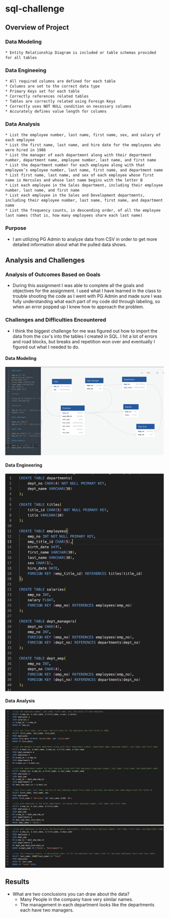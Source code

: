 # sql-challenge

## Overview of Project

### Data Modeling 
   
    * Entity Relationship Diagram is included or table schemas provided for all tables

### Data Engineeing
    
    * All required columns are defined for each table 
    * Columns are set to the correct data type 
    * Primary Keys set for each table 
    * Correctly references related tables 
    * Tables are correctly related using Foreign Keys 
    * Correctly uses NOT NULL condition on necessary columns 
    * Accurately defines value length for columns 

### Data Analysis
   
    * List the employee number, last name, first name, sex, and salary of each employee 
    * List the first name, last name, and hire date for the employees who were hired in 1986 
    * List the manager of each department along with their department number, department name, employee number, last name, and first name 
    * List the department number for each employee along with that employee’s employee number, last name, first name, and department name
    * List first name, last name, and sex of each employee whose first name is Hercules and whose last name begins with the letter B
    * List each employee in the Sales department, including their employee number, last name, and first name
    * List each employee in the Sales and Development departments, including their employee number, last name, first name, and department name
    * List the frequency counts, in descending order, of all the employee last names (that is, how many employees share each last name)

### Purpose

* I am utilizing PG Admin to analyze data from CSV in order to get more detailed information about what the pulled data shows.

## Analysis and Challenges

### Analysis of Outcomes Based on Goals

* During this assignment I was able to complete all the goals and objectives for the assignment. I used what I have learned in the class to trouble shooting the code as I went with PG Admin and made sure I was fully understanding what each part of my code did through labeling, so when an error popped up I knew how to approach the problem.

### Challenges and Difficulties Encountered

* I think the biggest challenge for me was figured out how to import the data from the csv's into the tables I created in SQL. I hit a lot of errors and road blocks, but breaks and repetition won over and eventually I figured out what I needed to do.

#### Data Modeling
![Data_modeling](EmployeeSQL/Data_modeling.png)

#### Data Engineering
![Data_engineering](EmployeeSQL/Tables.png)

#### Data Analysis
![Data_analysis](EmployeeSQL/Query1.png)
![Data_analysis](EmployeeSQL/Query2.png)

## Results

* What are two conclusions you can draw about the data?
    * Many People in the company have very similar names.
    * The management in each department looks like the departments each have two managers.
